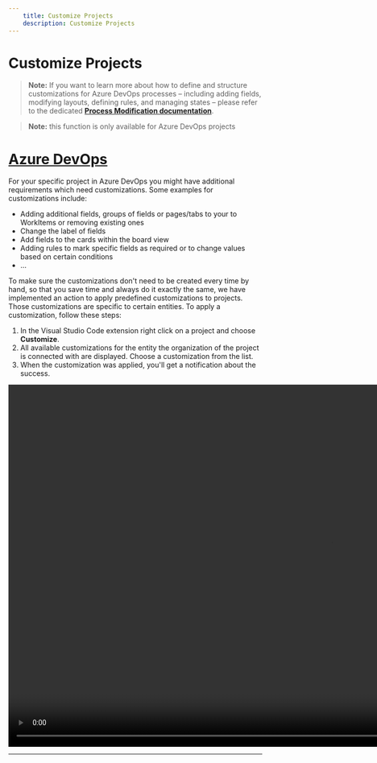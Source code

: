 ```yaml
---
    title: Customize Projects
    description: Customize Projects
---
```


# Customize Projects

> **Note:** If you want to learn more about how to define and structure customizations for Azure DevOps processes – including adding fields, modifying layouts, defining rules, and managing states – please refer to the dedicated [**Process Modification documentation**](/docs/en-us/vsc-extension/process-modification.md).

> **Note:** this function is only available for Azure DevOps projects

# [**Azure DevOps**](#tab/azdevops)

For your specific project in Azure DevOps you might have additional requirements which need customizations. Some examples for customizations include:

- Adding additional fields, groups of fields or pages/tabs to your to WorkItems or removing existing ones
- Change the label of fields
- Add fields to the cards within the board view
- Adding rules to mark specific fields as required or to change values based on certain conditions
- ...

To make sure the customizations don't need to be created every time by hand, so that you save time and always do it exactly the same, we have implemented an action to apply predefined customizations to projects. Those customizations are specific to certain entities. To apply a customization, follow these steps:

1. In the Visual Studio Code extension right click on a project and choose **Customize**.
2. All available customizations for the entity the organization of the project is connected with are displayed. Choose a customization from the list.
3. When the customization was applied, you'll get a notification about the success.

<video width="1280px" height="720px" controls>
  <source src="../media/customize-project.mp4" type="video/mp4">
  Your browser does not support the video tag.
</video>

---
